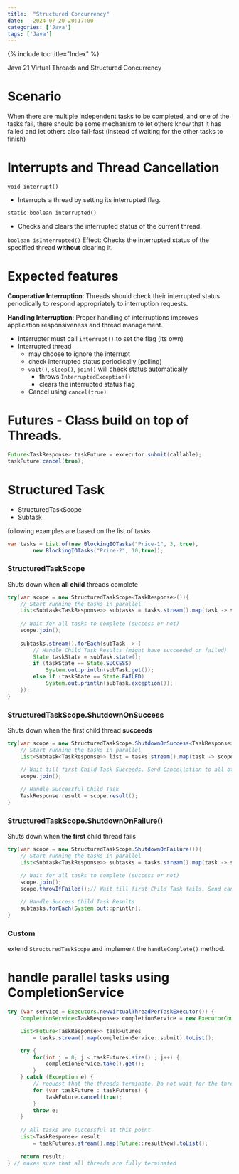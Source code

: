 ```yaml
---
title:  "Structured Concurrency"
date:   2024-07-20 20:17:00
categories: ['Java']
tags: ['Java']
---
```


{% include toc title="Index" %}

Java 21 Virtual Threads and Structured Concurrency

# Scenario
When there are multiple independent tasks to be completed, and one of the tasks fail, there should be 
some mechanism to let others know that it has failed 
and let others also fail-fast (instead of waiting for the other tasks to finish)

# Interrupts and Thread Cancellation

`void interrupt()`
- Interrupts a thread by setting its interrupted flag.

`static boolean interrupted()`
- Checks and clears the interrupted status of the current thread.

`boolean isInterrupted()`
Effect: Checks the interrupted status of the specified thread **without** clearing it.

# Expected features
**Cooperative Interruption**: Threads should check their interrupted status periodically to respond appropriately to interruption requests.

**Handling Interruption**: Proper handling of interruptions improves application responsiveness and thread management.

- Interrupter must call `interrupt()` to set the flag (its own) 
- Interrupted thread 
  - may choose to ignore the interrupt
  - check interrupted status periodically (polling)
  - `wait()`, `sleep()`, `join()` will check status automatically
    - throws `InterruptedException()`
    - clears the interrupted status flag
  - Cancel using `cancel(true)`

# Futures - Class build on top of Threads. 

```java
Future<TaskResponse> taskFuture = excecutor.submit(callable);
taskFuture.cancel(true);
```

# Structured Task
- StructuredTaskScope
- Subtask

following examples are based on the list of tasks
```java
var tasks = List.of(new BlockingIOTasks("Price-1", 3, true), 
        new BlockingIOTasks("Price-2", 10,true));
```

### StructuredTaskScope
Shuts down when **all child** threads complete
```java
try(var scope = new StructuredTaskScope<TaskResponse>()){
    // Start running the tasks in parallel
    List<Subtask<TaskResponse>> subtasks = tasks.stream().map(task -> scope.fork(task)).toList();
    
    // Wait for all tasks to complete (success or not)
    scope.join();
    
    subtasks.stream().forEach(subTask -> {
        // Handle Child Task Results (might have succeeded or failed)
        State taskState = subTask.state();
        if (taskState == State.SUCCESS)
            System.out.println(subTask.get());
        else if (taskState == State.FAILED)
            System.out.println(subTask.exception());
    });
}
```

### StructuredTaskScope.ShutdownOnSuccess
Shuts down when the first child thread **succeeds**
```java
try(var scope = new StructuredTaskScope.ShutdownOnSuccess<TaskResponse>()) {
    // Start running the tasks in parallel 
    List<Subtask<TaskResponse>> list = tasks.stream().map(task -> scope.fork(task)).toList();

    // Wait till first Child Task Succeeds. Send Cancellation to all other Child Tasks
    scope.join();
    
    // Handle Successful Child Task
    TaskResponse result = scope.result();
}
```

### StructuredTaskScope.ShutdownOnFailure()
Shuts down when **the first** child thread fails
```java 
try(var scope = new StructuredTaskScope.ShutdownOnFailure()){
    // Start running the tasks in parallel
    List<Subtask<TaskResponse>> subtasks = tasks.stream().map(task -> scope.fork(task)).toList();

    // Wait for all tasks to complete (success or not)
    scope.join();
    scope.throwIfFailed();// Wait till first Child Task fails. Send cancellation to all other Child Tasks
    
    // Handle Success Child Task Results
    subtasks.forEach(System.out::println);
}
```

### Custom
extend `StructuredTaskScope` and implement the `handleComplete()` method. 

# handle parallel tasks using CompletionService

```java
try (var service = Executors.newVirtualThreadPerTaskExecutor()) {
    CompletionService<TaskResponse> completionService = new ExecutorCompletionService<TaskResponse>(service);

    List<Future<TaskResponse>> taskFutures 
        = tasks.stream().map(completionService::submit).toList();

    try {
        for(int j = 0; j < taskFutures.size() ; j++) {
            completionService.take().get();
        }
    } catch (Exception e) {
        // request that the threads terminate. Do not wait for the threads to terminate
        for (var taskFuture : taskFutures) {
            taskFuture.cancel(true);
        }
        throw e;
    }
    
    // All tasks are successful at this point
    List<TaskResponse> result 
        = taskFutures.stream().map(Future::resultNow).toList();
    
    return result;
} // makes sure that all threads are fully terminated
```